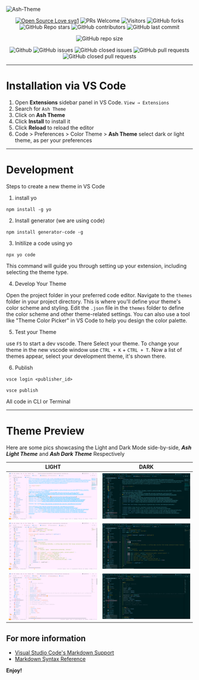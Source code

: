![Ash-Theme](https://socialify.git.ci/dev-AshishRanjan/Ash-Theme/image?description=1&descriptionEditable=Introducing%20Ash-Theme%2C%20a%20cutting-edge%20solution%20that%20merges%20advanced%20browser%20technology%20and%20meticulous%20measurement%20strategies&font=KoHo&forks=1&issues=1&language=1&owner=1&pattern=Plus&pulls=1&stargazers=1&theme=Auto)

<div align="center">
 <p>
   
[![Open Source Love svg1](https://badges.frapsoft.com/os/v1/open-source.svg?v=103)](https://github.com/ellerbrock/open-source-badges/)
![PRs Welcome](https://img.shields.io/badge/PRs-welcome-brightgreen.svg?style=flat)
![Visitors](https://api.visitorbadge.io/api/visitors?path=dev-AshishRanjan%2FAsh-Theme%20&countColor=%23263759&style=flat)
![GitHub forks](https://img.shields.io/github/forks/dev-AshishRanjan/Ash-Theme)
![GitHub Repo stars](https://img.shields.io/github/stars/dev-AshishRanjan/Ash-Theme)
![GitHub contributors](https://img.shields.io/github/contributors/dev-AshishRanjan/Ash-Theme)
![GitHub last commit](https://img.shields.io/github/last-commit/dev-AshishRanjan/Ash-Theme)
  
![GitHub repo size](https://img.shields.io/github/repo-size/dev-AshishRanjan/Ash-Theme)

![Github](https://img.shields.io/github/license/dev-AshishRanjan/Ash-Theme)
![GitHub issues](https://img.shields.io/github/issues/dev-AshishRanjan/Ash-Theme)
![GitHub closed issues](https://img.shields.io/github/issues-closed-raw/dev-AshishRanjan/Ash-Theme)
![GitHub pull requests](https://img.shields.io/github/issues-pr/dev-AshishRanjan/Ash-Theme)
![GitHub closed pull requests](https://img.shields.io/github/issues-pr-closed/dev-AshishRanjan/Ash-Theme)

 </p>
</div>

---

# Installation via VS Code

1. Open **Extensions** sidebar panel in VS Code. `View → Extensions`
2. Search for `Ash Theme`
3. Click on **Ash Theme** 
4. Click **Install** to install it
5. Click **Reload** to reload the editor
6. Code > Preferences > Color Theme > **Ash Theme**
select dark or light theme, as per your preferences

---

# Development
Steps to create a new theme in VS Code

1. install yo
  ```
  npm install -g yo
  ```
2. Install generator (we are using code)
  ```
  npm install generator-code -g
  ```

3. Initilize a code using yo
  ```
  npx yo code
  ```
  This command will guide you through setting up your extension, including selecting the theme type.

4. Develop Your Theme

  Open the project folder in your preferred code editor.
  Navigate to the `themes` folder in your project directory. This is where you'll define your theme's color scheme and styling.
  Edit the `.json` file in the `themes` folder to define the color scheme and other theme-related settings. You can also use a tool like "Theme Color Picker" in VS Code to help you design the color palette.

5. Test your Theme

  use `F5` to start a dev vscode.
  There Select your theme.
  To change your theme in the new vscode window use `CTRL + K` + `CTRL + T`. Now a list of themes appear, select your development theme, it's shown there.

6. Publish
  ```
  vsce login <publisher_id>
  ```

  ```
  vsce publish
  ```
  All code in CLI or Terminal

---

# Theme Preview
Here are some pics showcasing the Light and Dark Mode side-by-side, ***Ash Light Theme*** and ***Ash Dark Theme*** Respectively

|LIGHT |DARK |
|---|---|
|![1](./images/light/1.png)|![1](./images/dark/1.png)|
|![2](./images/light/2.png)|![2](./images/dark/2.png)|
|![3](./images/light/3.png)|![3](./images/dark/3.png)|



## For more information

* [Visual Studio Code's Markdown Support](http://code.visualstudio.com/docs/languages/markdown)
* [Markdown Syntax Reference](https://help.github.com/articles/markdown-basics/)

**Enjoy!**
